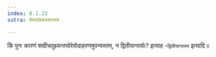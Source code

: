 ```yaml
---
index: 8.1.22
sutra: तेमयावेकवचनस्य

---
```

   किं पुनः कारणं षष्ठीचतुथ्र्यन्तयोरेवोदाहरणमुपन्यस्तम्, न द्वितीयान्तयोः? इत्याह -`द्वितीयान्तस्य` इत्यादि॥